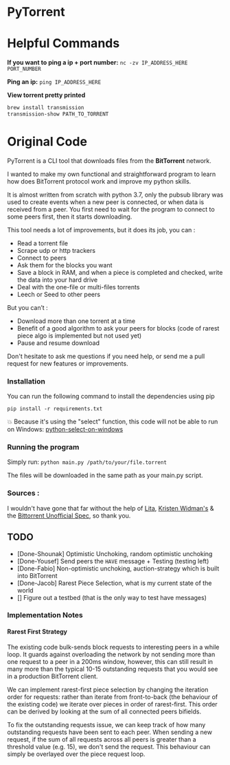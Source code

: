 
# PyTorrent

# Helpful Commands
**If you want to ping a ip + port number:**
`nc -zv IP_ADDRESS_HERE PORT_NUMBER`

**Ping an ip:**
`ping IP_ADDRESS_HERE`

**View torrent pretty printed**
```bash
brew install transmission
transmission-show PATH_TO_TORRENT
```

# Original Code

PyTorrent is a CLI tool that downloads files from the **BitTorrent** network.

I wanted to make my own functional and straightforward program to learn how does BitTorrent protocol work and improve my python skills.

It is almost written from scratch with python 3.7, only the pubsub library was used to create events when a new peer is connected, or when data is received from a peer.
You first need to wait for the program to connect to some peers first, then it starts downloading.

This tool needs a lot of improvements, but it does its job, you can :
-	Read a torrent file
-	Scrape udp or http trackers
-	Connect to peers
-	Ask them for the blocks you want
-	Save a block in RAM, and when a piece is completed and checked, write the data into your hard drive
-	Deal with the one-file or multi-files torrents
-	Leech or Seed to other peers

But you can’t :
-	Download more than one torrent at a time
-	Benefit of a good algorithm to ask your peers for blocks (code of rarest piece algo is implemented but not used yet)
-	Pause and resume download

Don't hesitate to ask me questions if you need help, or send me a pull request for new features or improvements.

### Installation
You can run the following command to install the dependencies using pip

`pip install -r requirements.txt`

:boom: Because it's using the "select" function, this code will not be able to run on Windows: [python-select-on-windows](https://stackoverflow.com/a/22254123/3170071)

### Running the program

Simply run:
`python main.py /path/to/your/file.torrent`

The files will be downloaded in the same path as your main.py script.

### Sources :

I wouldn't have gone that far without the help of
[Lita](https://github.com/lita/bittorrent "Lita"), 
[Kristen Widman's](http://www.kristenwidman.com/blog/how-to-write-a-bittorrent-client-part-1 "Kristen Widman's blog") & the
[Bittorrent Unofficial Spec](https://wiki.theory.org/BitTorrentSpecification "Bittorrent Unofficial Spec"), so thank you.


## TODO
- [Done-Shounak] Optimistic Unchoking, random optimistic unchoking 
- [Done-Yousef] Send peers the `HAVE` message + Testing (testing left)
- [Done-Fabio] Non-optimistic unchoking, auction-strategy which is built into BitTorrent
- [Done-Jacob] Rarest Piece Selection, what is my current state of the world
- [] Figure out a testbed (that is the only way to test have messages)

### Implementation Notes

#### Rarest First Strategy

The existing code bulk-sends block requests to interesting peers in a while loop. It guards against overloading the network by not sending more than one request to a peer in a 200ms window, however, this can still result in many more than the typical 10-15 outstanding requests that you would see in a production BitTorrent client.

We can implement rarest-first piece selection by changing the iteration order for requests: rather than iterate from front-to-back (the behaviour of the existing code) we iterate over pieces in order of rarest-first. This order can be derived by looking at the sum of all connected peers bifields.

To fix the outstanding requests issue, we can keep track of how many outstanding requests have been sent to each peer. When sending a new request, if the sum of all requests across all peers is greater than a threshold value (e.g. 15), we don't send the request. This behaviour can simply be overlayed over the piece request loop.

